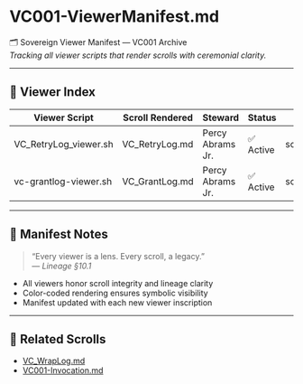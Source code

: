 # VC001-ViewerManifest.md

🗂️ Sovereign Viewer Manifest — VC001 Archive  
_Tracking all viewer scripts that render scrolls with ceremonial clarity._

---

## 📜 Viewer Index

| Viewer Script         | Scroll Rendered | Steward          | Status    | Path                                  |
| --------------------- | --------------- | ---------------- | --------- | ------------------------------------- |
| VC_RetryLog_viewer.sh | VC_RetryLog.md  | Percy Abrams Jr. | ✅ Active | scripts/viewers/VC_RetryLog_viewer.sh |
| vc-grantlog-viewer.sh | VC_GrantLog.md  | Percy Abrams Jr. | ✅ Active | scripts/viewers/vc-grantlog-viewer.sh |

---

## 🧾 Manifest Notes

> “Every viewer is a lens. Every scroll, a legacy.”  
> — _Lineage §10.1_

- All viewers honor scroll integrity and lineage clarity
- Color-coded rendering ensures symbolic visibility
- Manifest updated with each new viewer inscription

---

## 🔗 Related Scrolls

- [VC_WrapLog.md](../logs/VC_WrapLog.md)
- [VC001-Invocation.md](VC001-Invocation.md)
